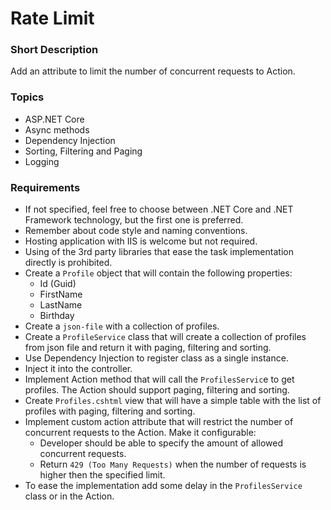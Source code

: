 # Rate Limit

### Short Description

Add an attribute to limit the number of concurrent requests to Action.

### Topics
- ASP.NET Core
- Async methods
- Dependency Injection
- Sorting, Filtering and Paging
- Logging

### Requirements
- If not specified, feel free to choose between .NET Core and .NET Framework technology, but the first one is preferred.
- Remember about code style and naming conventions.
- Hosting application with IIS is welcome but not required.
- Using of the 3rd party libraries that ease the task implementation directly is prohibited.
- Create a `Profile` object that will contain the following properties:
    - Id (Guid)
    - FirstName
    - LastName
    - Birthday
- Create a `json-file` with a collection of profiles.
- Create a `ProfileService` class that will create a collection of profiles from json file and return it with paging, filtering and sorting.
- Use Dependency Injection to register class as a single instance.
- Inject it into the controller.
- Implement Action method that will call the `ProfilesServic`e to get profiles. The Action should support paging, filtering and sorting.
- Create `Profiles.cshtml` view that will have a simple table with the list of profiles with paging, filtering and sorting.
- Implement custom action attribute that will restrict the number of concurrent requests to the Action. Make it configurable:
    - Developer should be able to specify the amount of allowed concurrent requests.
    - Return `429 (Too Many Requests)` when the number of requests is higher then the specified limit.
- To ease the implementation add some delay in the `ProfilesService` class or in the Action.
